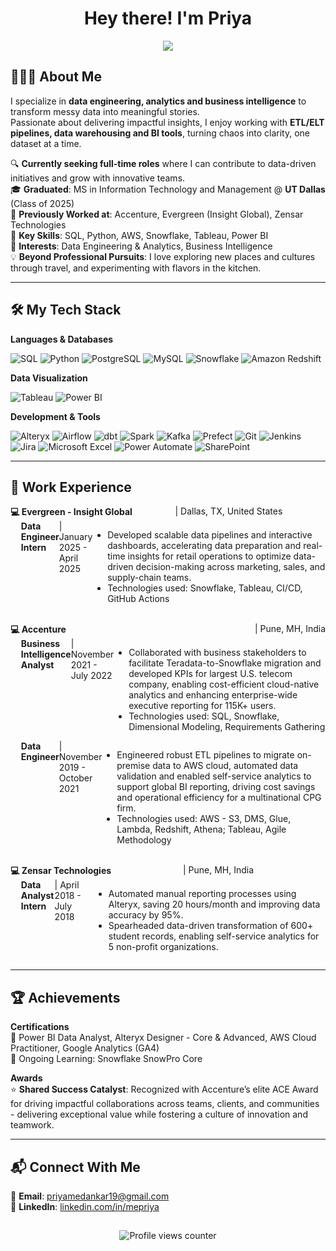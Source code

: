 <!-- **mpriya19/mpriya19** is a ✨ _special_ ✨ repository because its `README.md` (this file) appears on your GitHub profile. -->

<h1 align="center">Hey there! I'm Priya</h1>

<p align="center">
  <img src="https://readme-typing-svg.herokuapp.com?font=Fira+Code&duration=2000&pause=500&color=007ACC&center=true&width=435&lines=Data+Engineer;Data+Analyst;Business+Intelligence+Enthusiast" />
</p>  

## 🙋🏻‍♀️ About Me

I specialize in **data engineering, analytics and business intelligence** to transform messy data into meaningful stories.  
Passionate about delivering impactful insights, I enjoy working with **ETL/ELT pipelines, data warehousing and BI tools**, turning chaos into clarity, one dataset at a time.  

🔍 **Currently seeking full-time roles** where I can contribute to data-driven initiatives and grow with innovative teams.  
🎓 **Graduated**: MS in Information Technology and Management @ **UT Dallas** (Class of 2025)  
🏢 **Previously Worked at**: Accenture, Evergreen (Insight Global), Zensar Technologies    
🧩 **Key Skills**: SQL, Python, AWS, Snowflake, Tableau, Power BI  
🎯 **Interests**: Data Engineering & Analytics, Business Intelligence  
💡 **Beyond Professional Pursuits**: I love exploring new places and cultures through travel, and experimenting with flavors in the kitchen.  

---

## 🛠️ My Tech Stack  

**Languages & Databases**    

![SQL](https://img.shields.io/badge/SQL-CC2927?style=for-the-badge&logo=microsoftsqlserver&logoColor=white)
![Python](https://img.shields.io/badge/Python-3776AB?style=for-the-badge&logo=python&logoColor=white)
![PostgreSQL](https://img.shields.io/badge/PostgreSQL-31648C?style=for-the-badge&logo=postgresql&logoColor=white)
![MySQL](https://img.shields.io/badge/MySQL-4479A1?style=for-the-badge&logo=mysql&logoColor=white)
![Snowflake](https://img.shields.io/badge/Snowflake-29B5E8?style=for-the-badge&logo=snowflake&logoColor=white)
![Amazon Redshift](https://img.shields.io/badge/Amazon%20Redshift-8C4FFF?style=for-the-badge&logo=amazon-redshift&logoColor=white)

**Data Visualization**    

![Tableau](https://img.shields.io/badge/Tableau-005F9E?style=for-the-badge&logo=tableau&logoColor=white)
![Power BI](https://img.shields.io/badge/PowerBI-F2C811?style=for-the-badge&logo=powerbi&logoColor=black)

**Development & Tools**    

![Alteryx](https://img.shields.io/badge/Alteryx-0053A0?style=for-the-badge&logo=alteryx&logoColor=white)
![Airflow](https://img.shields.io/badge/Airflow-017CEE?style=for-the-badge&logo=apacheairflow&logoColor=white)
![dbt](https://img.shields.io/badge/dbt-FF694B?style=for-the-badge&logo=dbt&logoColor=white)
![Spark](https://img.shields.io/badge/Spark-E25A1C?style=for-the-badge&logo=apachespark&logoColor=white)
![Kafka](https://img.shields.io/badge/Kafka-231F20?style=for-the-badge&logo=apachekafka&logoColor=white)
![Prefect](https://img.shields.io/badge/Prefect-292929?style=for-the-badge&logo=prefect&logoColor=white)
![Git](https://img.shields.io/badge/Git-F05032?style=for-the-badge&logo=git&logoColor=white)
![Jenkins](https://img.shields.io/badge/Jenkins-D24939?style=for-the-badge&logo=jenkins&logoColor=white)
![Jira](https://img.shields.io/badge/Jira-0052CC?style=for-the-badge&logo=jira&logoColor=white)
![Microsoft Excel](https://img.shields.io/badge/Excel-217346?style=for-the-badge&logo=microsoft-excel&logoColor=white)
![Power Automate](https://img.shields.io/badge/Power%20Automate-0066FF?style=for-the-badge&logo=power-automate&logoColor=white)
![SharePoint](https://img.shields.io/badge/SharePoint-0078D4?style=for-the-badge&logo=microsoft-sharepoint&logoColor=white)

---

## 💼 Work Experience
<div style="display: flex; justify-content: space-between;">
  <strong>💻 Evergreen - Insight Global</strong>
  <span> | Dallas, TX, United States</span><br>  
</div>
<div style="display: flex; justify-content: space-between; padding-left: 1.2em;">
  <strong>Data Engineer Intern</strong>
  <span> | January 2025 - April 2025</span>  
  <ul>
    <li>Developed scalable data pipelines and interactive dashboards, accelerating data preparation and real-time insights for retail operations to optimize data-driven decision-making across marketing, sales, and supply-chain teams.</li>
    <li>Technologies used: Snowflake, Tableau, CI/CD, GitHub Actions</li>
  </ul>
</div>
<br>

<div style="display: flex; justify-content: space-between;">
  <strong>💻 Accenture</strong>
  <span> | Pune, MH, India</span>
</div>
<div style="display: flex; justify-content: space-between; padding-left: 1.2em;">
  <strong>Business Intelligence Analyst</strong>
  <span> | November 2021 - July 2022</span><br>
  <ul>
    <li>Collaborated with business stakeholders to facilitate Teradata-to-Snowflake migration and developed KPIs for largest U.S. telecom company, enabling cost-efficient cloud-native analytics and enhancing enterprise-wide executive reporting for 115K+ users.</li>
    <li>Technologies used: SQL, Snowflake, Dimensional Modeling, Requirements Gathering</li>
  </ul>
</div>
<div style="display: flex; justify-content: space-between; padding-left: 1.2em;">
  <strong>Data Engineer</strong>
  <span> | November 2019 - October 2021</span>
  <ul>
    <li>Engineered robust ETL pipelines to migrate on-premise data to AWS cloud, automated data validation and enabled self-service analytics to support global BI reporting, driving cost savings and operational efficiency for a multinational CPG firm.</li>
    <li>Technologies used: AWS - S3, DMS, Glue, Lambda, Redshift, Athena; Tableau, Agile Methodology</li>
  </ul>
</div>
<br>    

<div style="display: flex; justify-content: space-between;">
  <strong>💻 Zensar Technologies</strong>
  <span> | Pune, MH, India</span><br>  
</div>
<div style="display: flex; justify-content: space-between; padding-left: 1.2em;">
  <strong>Data Analyst Intern</strong>
  <span> | April 2018 - July 2018</span>
  <ul>
    <li>Automated manual reporting processes using Alteryx, saving 20 hours/month and improving data accuracy by 95%.</li>
    <li>Spearheaded data-driven transformation of 600+ student records, enabling self-service analytics for 5 non-profit organizations.</li>
  </ul>
</div>  

---

## 🏆 Achievements  

**Certifications**  
🏅 Power BI Data Analyst, Alteryx Designer - Core & Advanced, AWS Cloud Practitioner, Google Analytics (GA4)  
📖 Ongoing Learning: Snowflake SnowPro Core  
  
**Awards**  
⭐ **Shared Success Catalyst**: Recognized with Accenture’s elite ACE Award for driving impactful collaborations across teams, clients, and communities - delivering exceptional value while fostering a culture of innovation and teamwork.  
  
---

## 📬 Connect With Me  

📩 **Email**: priyamedankar19@gmail.com  
📌 **LinkedIn**: [linkedin.com/in/mepriya](https://linkedin.com/in/mepriya)  

##  
<div align="center">
  <img src="https://komarev.com/ghpvc/?username=mpriya19&color=007ACC&style=flat-square&label=Profile+Views" alt="Profile views counter"/>
</div>
